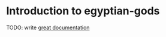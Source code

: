 # Introduction to egyptian-gods

TODO: write [great documentation](http://jacobian.org/writing/what-to-write/)
